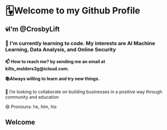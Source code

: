 <h1>🂴Welcome to my Github Profile</h1>
<h2>💀I’m @CrosbyLift</h2>
<h3>🌱 I'm currently learning to code. My interests are AI Machine Learning, Data Analysis, and Online Security</h3>
<h4>📫 How to reach me? by sending me an email at kilts_molders3g@icloud.com.</p> 
<h5**Bold Text**>📚Always willing to learn and try new things.</h5>
<p>💞️ I’m looking to collaborate on building businesses in a positive way through community and education</p>
<p>😄 Pronouns: he, him, his</p>
<h2> Welcome




<!---
Crosbylift/Crosbylift is a ✨ special ✨ repository because its `README.md` (this file) appears on your GitHub profile.
You can click the Preview link to take a look at your changes.
--->
